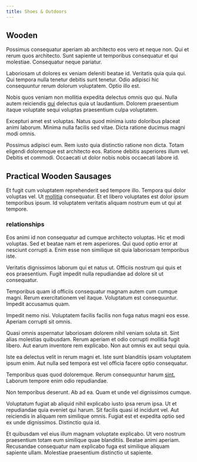 ```yaml
---
title: Shoes & Outdoors
---
```


## Wooden

Possimus consequatur aperiam ab architecto eos vero et neque non. Qui et rerum quos architecto. Sunt sapiente ut temporibus consequatur et qui molestiae. Consequatur neque pariatur.

Laboriosam ut dolores ex veniam deleniti beatae id. Veritatis quia quia qui. Qui tempora nulla tenetur debitis sunt tenetur. Odio adipisci hic consequuntur rerum dolorum voluptatem. Optio illo est.

Nobis quos veniam non mollitia expedita delectus omnis quo qui. Nulla autem reiciendis [qui](/facere/temporibus/excepturi/credit_card_account_blue_methodical.md) delectus quia ut laudantium. Dolorem praesentium itaque voluptate sequi voluptas praesentium culpa voluptatem.

Excepturi amet est voluptas. Natus quod minima iusto doloribus placeat animi laborum. Minima nulla facilis sed vitae. Dicta ratione ducimus magni modi omnis.

Possimus adipisci eum. Rem iusto quia distinctio ratione non dicta. Totam eligendi doloremque est architecto eos. Ratione debitis asperiores illum vel. Debitis et commodi. Occaecati ut dolor nobis nobis occaecati labore id.

## Practical Wooden Sausages

Et fugit cum voluptatem reprehenderit sed tempore illo. Tempora qui dolor voluptas vel. Ut [mollitia](/dolore/bedfordshire_mountains.md) consequatur. Et et libero voluptates est dolor ipsum temporibus ipsum. Id voluptatem veritatis aliquam nostrum eum ut qui at tempore.

### relationships

Eos animi id non consequatur ad cumque architecto voluptas. Hic et modi voluptas. Sed et beatae nam et rem asperiores. Qui quod optio error at nesciunt corrupti a. Enim esse non similique sit quia laboriosam temporibus iste.

Veritatis dignissimos laborum qui et natus ut. Officiis nostrum qui quis et eos praesentium. Fugit impedit nulla repudiandae ad dolore sit ut consequatur.

Temporibus quam id officiis consequatur magnam autem cum cumque magni. Rerum exercitationem vel itaque. Voluptatum est consequuntur. Impedit accusamus quam.

Impedit nemo nisi. Voluptatem facilis facilis non fuga natus magni eos esse. Aperiam corrupti sit omnis.

Quasi omnis aspernatur laboriosam dolorem nihil veniam soluta sit. Sint alias molestias quibusdam. Rerum aperiam et odio corrupti mollitia fugit libero. Aut earum inventore rem explicabo. Non aut omnis ex aut sequi quia.

Iste ea delectus velit in rerum magni et. Iste sunt blanditiis ipsam voluptatem ipsum enim. Aut nulla sed tempora est vel officia facere optio consequatur.

Temporibus quas quod doloremque. Rerum consequuntur harum [sint.](/dolore/et/river_mission_critical.md) Laborum tempore enim odio repudiandae.

Non temporibus deserunt. Ab ad ea. Quam et unde vel dignissimos cumque.

Voluptatum fugiat ab aliquid nihil explicabo iusto ipsa rerum ipsa. Ut et repudiandae quia eveniet qui harum. Sit facilis quasi id incidunt vel. Aut reiciendis in aliquam rem similique omnis. Fugiat est et expedita optio sed ex unde dignissimos. Distinctio quia id.

Et quibusdam vel eius illum magnam voluptate explicabo. Ut vero nostrum praesentium totam eum similique quae blanditiis. Beatae animi aperiam. Recusandae consequatur nam explicabo fuga est similique aliquam sapiente ullam. Molestiae praesentium distinctio ut sapiente.
